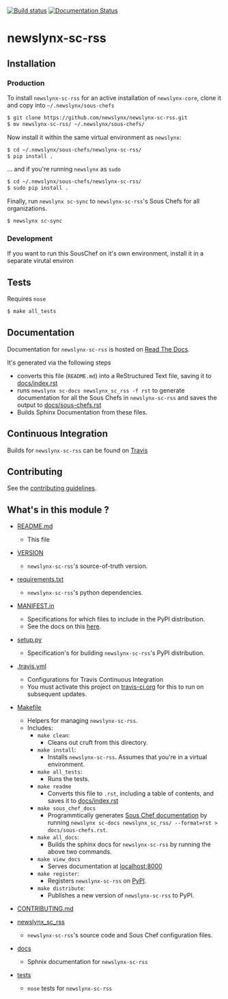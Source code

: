 [![Build status](https://travis-ci.org/newslynx/newslynx-sc-rss.svg)](https://travis-ci.org/newslynx/newslynx-sc-rss) [![Documentation Status](https://readthedocs.org/projects/newslynx-sc-rss/badge/?version=latest)](https://readthedocs.org/projects/newslynx-sc-rss/?badge=latest)

newslynx-sc-rss
==========================================================================================



## Installation

### Production

To install `newslynx-sc-rss` for an active installation of `newslynx-core`, clone it and copy into `~/.newslynx/sous-chefs`

```bash
$ git clone https://github.com/newslynx/newslynx-sc-rss.git
$ mv newslynx-sc-rss/ ~/.newslynx/sous-chefs/
```

Now install it within the same virtual environment as `newslynx`:

```bash
$ cd ~/.newslynx/sous-chefs/newslynx-sc-rss/
$ pip install .
```

... and if you're running `newslynx` as `sudo`


```bash
$ cd ~/.newslynx/sous-chefs/newslynx-sc-rss/ 
$ sudo pip install .
```

Finally, run `newslynx sc-sync` to `newslynx-sc-rss`'s Sous Chefs for all organizations.

```bash
$ newslynx sc-sync
```

### Development 

If you want to run this SousChef on it's own environment, install it in a separate virutal environ 

## Tests

Requires `nose`

```bash
$ make all_tests
```

## Documentation

Documentation for `newslynx-sc-rss` is hosted on [Read The Docs](http://newslynx-sc-rss.readthedocs.org/).

It's generated via the following steps

* converts this file (`README.md`) into a ReStructured Text file, saving it to [docs/index.rst](https://github.com/newslynx/newslynx-sc-rss/blob/master/docs/index.rst)
* runs `newslynx sc-docs newslynx_sc_rss -f rst` to generate documentation for all the Sous Chefs in `newslynx-sc-rss` and saves the output to [docs/sous-chefs.rst](https://github.com/newslynx/newslynx-sc-rss/blob/master/docs/sous-chefs.rst)
* Builds Sphinx Documentation from these files.


## Continuous Integration

Builds for `newslynx-sc-rss` can be found on [Travis](https://travis-ci.org/newslynx/newslynx-sc-rss)

## Contributing

See the [contributing guidelines](https://github.com/newslynx/newslynx-sc-rss/blob/master/CONTRIBUTING.md).


## What's in this module ?

- [README.md](https://github.com/newslynx/newslynx-sc-rss/blob/master/README.md)
	* This file 

- [VERSION](https://github.com/newslynx/newslynx-sc-rss/blob/master/VERSION)
	* `newslynx-sc-rss`'s source-of-truth version.

- [requirements.txt](https://github.com/newslynx/newslynx-sc-rss/blob/master/requirements.txt)
	* `newslynx-sc-rss`'s python dependencies.

- [MANIFEST.in](https://github.com/newslynx/newslynx-sc-rss/blob/master/MANIFEST.in)
	* Specifications for which files to include in the PyPI distribution.
	* See the docs on this [here](https://docs.python.org/2/distutils/sourcedist.html#specifying-the-files-to-distribute).

- [setup.py](https://github.com/newslynx/newslynx-sc-rss/blob/master/setup.py)
	* Specification's for building `newslynx-sc-rss`'s PyPI distribution.

- [.travis.yml](https://github.com/newslynx/newslynx-sc-rss/blob/master/.travis.yml)
	* Configurations for Travis Continuous Integration
	* You must activate this project on [travis-ci.org](https://github.com/newslynx/newslynx-sc-rss/blob/master/http://travis-ci.org/) for this to run on subsequent updates.

- [Makefile](https://github.com/newslynx/newslynx-sc-rss/blob/master/Makefile)
	* Helpers for managing `newslynx-sc-rss`.
	* Includes:
		- `make clean`: 
			* Cleans out cruft from this directory.
		- `make install`: 
			* Installs `newslynx-sc-rss`. Assumes that you're in a virtual environment.
		- `make all_tests`: 
			* Runs the tests.
		- `make readme`
			* Converts this file to `.rst`, including a table of contents, and saves it to [docs/index.rst](https://github.com/newslynx/newslynx-sc-rss/blob/master/docs/index.rst)
		- `make sous_chef_docs`
			* Programmtically generates [Sous Chef documentation](https://github.com/newslynx/newslynx-sc-rss/blob/master/docs/sous-chefs.rst) by running `newslynx sc-docs newslynx_sc_rss/ --format=rst > docs/sous-chefs.rst`.
		- `make all_docs`: 
			* Builds the sphinx docs for `newslynx-sc-rss` by running the above two commands.
		- `make view_docs`
			* Serves documentation at [localhost:8000](http://localhost:8000)
		- `make register`: 
			* Registers `newslynx-sc-rss` on [PyPI](https://pypi.python.org/pypi).
		- `make distribute`: 
			* Publishes a new version of `newslynx-sc-rss` to PyPI.

- [CONTRIBUTING.md](https://github.com/newslynx/newslynx-sc-rss/blob/master/CONTRIBUTING.md)

- [newslynx_sc_rss](https://github.com/newslynx/newslynx-sc-rss/blob/master/newslynx_sc_rss/)
	* `newslynx-sc-rss`'s source code and Sous Chef configuration files.

- [docs](https://github.com/newslynx/newslynx-sc-rss/blob/master/docs/)
	* Sphnix documentation for `newslynx-sc-rss`

- [tests](https://github.com/newslynx/newslynx-sc-rss/blob/master/tests/)
	* `nose` tests for `newslynx-sc-rss`


